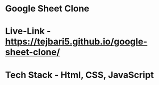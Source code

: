 # Google Sheet Clone 

# Live-Link - https://tejbari5.github.io/google-sheet-clone/

# Tech Stack - Html, CSS, JavaScript
